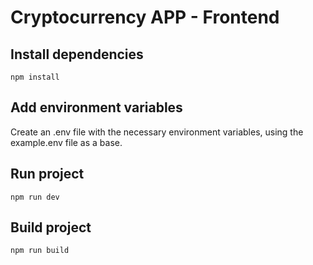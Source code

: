 # Cryptocurrency APP - Frontend

## Install dependencies
```npm install```

## Add environment variables
Create an .env file with the necessary environment variables, using the example.env file as a base.

## Run project
```npm run dev```

## Build project
```npm run build```
